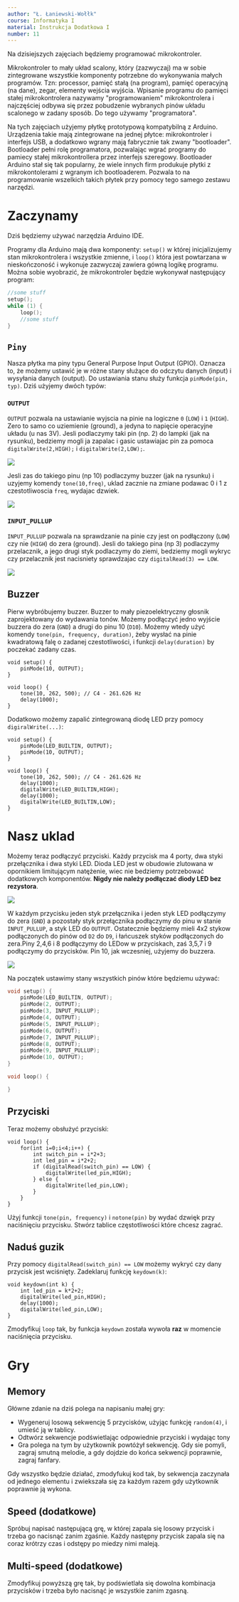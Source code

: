```yaml
---
author: "Ł. Łaniewski-Wołłk"
course: Informatyka I
material: Instrukcja Dodatkowa I
number: 11
---
```


Na dzisiejszych zajęciach będziemy programować mikrokontroler.

Mikrokontroler to mały układ scalony, który (zazwyczaj) ma w sobie zintegrowane wszystkie komponenty potrzebne do wykonywania małych programów. Tzn: processor, pamięć stałą (na program), pamięć operacyjną (na dane), zegar, elementy wejścia wyjścia. Wpisanie programu do pamięci stałej mikrokontrolera nazywamy "programowaniem" mikrokontrolera i najczęściej odbywa się przez pobudzenie wybranych pinów układu scalonego w zadany sposób. Do tego używamy "programatora".

Na tych zajęciach użyjemy płytkę prototypową kompatybilną z Arduino. Urządzenia takie mają zintegrowane na jednej płytce: mikrokontroler i interfejs USB, a dodatkowo wgrany mają fabrycznie tak zwany "bootloader". Bootloader pełni rolę programatora, pozwalając wgrać programy do pamiecy stałej mikrokontrollera przez interfejs szeregowy. Bootloader Arduino stał się tak popularny, że wiele innych firm produkuje płytki z mikrokontolerami z wgranym ich bootloaderem. Pozwala to na programowanie wszelkich takich płytek przy pomocy tego samego zestawu narzędzi.

# Zaczynamy

Dziś będziemy używać narzędzia Arduino IDE.

Programy dla Arduino mają dwa komponenty: `setup()` w której inicjalizujemy stan mikrokontrolera i wszystkie zmienne, i `loop()` która jest powtarzana w nieskończoność i wykonuje zazwyczaj zawiera gówną logikę programu. Można sobie wyobrazić, że mikrokontroler będzie wykonywał następujący program:
```c
//some stuff
setup();
while (1) {
    loop();
    //some stuff
}
```

## `Piny`

Nasza płytka ma piny typu General Purpose Input Output (GPIO). Oznacza to, że możemy ustawić je w różne stany służące do odczytu danych (input) i wysyłania danych (output). Do ustawiania stanu służy funkcja `pinMode(pin, typ)`. Dziś użyjemy dwóch typów:

### `OUTPUT`
`OUTPUT` pozwala na ustawianie wyjscia na pinie na logiczne `0` (`LOW`) i `1` (`HIGH`). Zero to samo co uziemienie (ground), a jedyna to napięcie operacyjne układu (u nas 3V). Jesli podlaczymy taki pin (np. 2) do lampki (jak na rysunku), bedziemy mogli ja zapalac i gasic ustawiajac pin za pomoca `digitalWrite(2,HIGH);` i `digitalWrite(2,LOW);`.

![](figures/info1/micro/led.png)

Jesli zas do takiego pinu (np 10) podlaczymy buzzer (jak na rysunku) i uzyjemy komendy `tone(10,freq)`, uklad zacznie na zmiane podawac 0 i 1 z czestotliwoscia `freq`, wydajac dzwiek.

![](figures/info1/micro/buzzer.png)

### `INPUT_PULLUP`
`INPUT_PULLUP` pozwala na sprawdzanie na pinie czy jest on podłączony (`LOW`) czy nie (`HIGH`) do zera (ground). Jesli do takiego pina (np 3) podlaczymy przelacznik, a jego drugi styk podlaczymy do ziemi, bedziemy mogli wykryc czy przelacznik jest nacisniety sprawdzajac czy `digitalRead(3) == LOW`.

![](figures/info1/micro/button.png)

## Buzzer
Pierw wybróbujemy buzzer. Buzzer to mały piezoelektryczny głosnik zaprojektowany do wydawania tonów. Możemy podłączyć jedno wyjście buzzera do zera (`GND`) a drugi do pinu 10 (`D10`). Możemy wtedy użyć komendy `tone(pin, frequency, duration)`, żeby wysłać na pinie kwadratową falę o zadanej czestotliwości, i funkcji `delay(duration)` by poczekać zadany czas.
```
void setup() {
    pinMode(10, OUTPUT);
}

void loop() {
    tone(10, 262, 500); // C4 - 261.626 Hz
    delay(1000);
}
```

Dodatkowo możemy zapalić zintegrowaną diodę LED przy pomocy `digiralWrite(...)`:
```
void setup() {
    pinMode(LED_BUILTIN, OUTPUT);
    pinMode(10, OUTPUT);
}

void loop() {
    tone(10, 262, 500); // C4 - 261.626 Hz
    delay(1000);
    digitalWrite(LED_BUILTIN,HIGH);
    delay(1000);
    digitalWrite(LED_BUILTIN,LOW);
}
```


# Nasz uklad

Możemy teraz podłączyć przyciski. Każdy przycisk ma 4 porty, dwa styki przełącznika i dwa styki LED. Dioda LED jest w obudowie zlutowana w opornikiem limitującym natężenie, wiec nie bedziemy potrzebować dodatkowych komponentów. **Nigdy nie należy podłączać diody LED bez rezystora**.

![](figures/info1/micro/button_led.png)


W każdym przycisku jeden styk przełącznika i jeden styk LED podłączymy do zera (`GND`) a pozostały styk przełącznika podłączymy do pinu w stanie `INPUT_PULLUP`, a styk LED do `OUTPUT`. Ostatecznie będziemy mieli 4x2 stykow podłączonych do pinów od `D2` do `D9`, i łańcuszek styków podłączonych do zera.Piny 2,4,6 i 8 podłączymy do LEDow w przyciskach, zaś 3,5,7 i 9 podłączymy do przycisków. Pin 10, jak wczesniej, użyjemy do buzzera.

![](figures/info1/micro/complete.png)

Na początek ustawimy stany wszystkich pinów które będziemu używać:
```c
void setup() {
    pinMode(LED_BUILTIN, OUTPUT);
    pinMode(2, OUTPUT);
    pinMode(3, INPUT_PULLUP);
    pinMode(4, OUTPUT);
    pinMode(5, INPUT_PULLUP);
    pinMode(6, OUTPUT);
    pinMode(7, INPUT_PULLUP);
    pinMode(8, OUTPUT);
    pinMode(9, INPUT_PULLUP);
    pinMode(10, OUTPUT);
}

void loop() {

}
```

## Przyciski
Teraz możemy obsłużyć przyciski:
```
void loop() {
    for(int i=0;i<4;i++) {
        int switch_pin = i*2+3;
        int led_pin = i*2+2;
        if (digitalRead(switch_pin) == LOW) {
            digitalWrite(led_pin,HIGH);
        } else {
            digitalWrite(led_pin,LOW);
        }
    }
}
```

Użyj funkcji `tone(pin, frequency)` i `notone(pin)` by wydać dzwięk przy naciśnięciu przycisku. Stwórz tablice częstotliwości które chcesz zagrać.

## Naduś guzik
Przy pomocy `digitalRead(switch_pin) == LOW` możemy wykryć czy dany przycisk jest wciśnięty. Zadeklaruj funkcję `keydown(k)`:
```
void keydown(int k) {
    int led_pin = k*2+2;
    digitalWrite(led_pin,HIGH);
    delay(1000);
    digitalWrite(led_pin,LOW);
}
```
Zmodyfikuj `loop` tak, by funkcja `keydown` została wywoła **raz** w momencie naciśnięcia przycisku.

# Gry
## Memory

Główne zdanie na dziś polega na napisaniu małej gry:
- Wygeneruj losową sekwencję 5 przycisków, użyjąc funkcję `random(4)`, i umieść ją w tablicy.
- Odtwórz sekwencje podświetlając odpowiednie przyciski i wydając tony
- Gra polega na tym by użytkownik powtóżył sekwencję. Gdy sie pomyli, zagraj smutną melodie, a gdy dojdzie do końca sekwencji poprawnie, zagraj fanfary.

Gdy wszystko będzie działać, zmodyfukuj kod tak, by sekwencja zaczynała od jednego elementu i zwiekszała się za każdym razem gdy użytkownik poprawnie ją wykona.

## Speed (dodatkowe)

Spróbuj napisać następującą grę, w której zapala się losowy przycisk i trzeba go nacisnąć zanim zgaśnie. Każdy następny przycisk zapala się na coraz krótrzy czas i odstępy po miedzy nimi maleją.

## Multi-speed (dodatkowe)

Zmodyfikuj powyższą grę tak, by podświetlała się dowolna kombinacja przycisków i trzeba było nacisnąć je wszystkie zanim zgasną.
